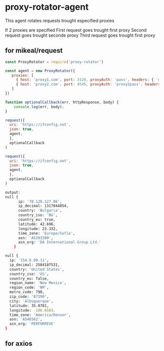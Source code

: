 # proxy-rotator-agent

This agent rotates requests trought especified proxies

If 2 proxies are specified
First request goes trought first proxy
Second request goes trought seconde proxy
Third request goes trought first proxy

## for mikeal/request

```js
const ProxyRotator = require('proxy-rotator')

const agent = new ProxyRotator({
   proxies: [
     { host: 'proxy1.com', port: 3128, proxyAuth: 'pass', headers: { 'user-agent': 'nautilus' }},
     { host: 'proxy2.com', port: 4545, proxyAuth: 'proxy2pass', headers: { 'user-agent': 'firefox' }}
   ]
})

function optionalCallback(err, httpResponse, body) {
    console.log(err, body);
}

request({
  uri: 'https://ifconfig.net',
  json: true,
  agent,
  }, 
  optionalCallback
)

request({
  uri: 'https://ifconfig.net',
  json: true,
  agent,
  }, 
  optionalCallback
)
```

```bash
output: 
null {
      ip: '78.128.127.86',
      ip_decimal: 1317044054,
      country: 'Bulgaria',
      country_iso: 'BG',
      country_eu: true,
      latitude: 42.696,
      longitude: 23.332,
      time_zone: 'Europe/Sofia',
      asn: 'AS203380',
      asn_org: 'DA International Group Ltd.'
    }

null {
  ip: '154.6.90.11',
  ip_decimal: 2584107531,
  country: 'United States',
  country_iso: 'US',
  country_eu: false,
  region_name: 'New Mexico',
  region_code: 'NM',
  metro_code: 790,
  zip_code: '87198',
  city: 'Albuquerque',
  latitude: 35.0781,
  longitude: -106.6583,
  time_zone: 'America/Denver',
  asn: 'AS46562',
  asn_org: 'PERFORMIVE'
}
```

## for axios

```js

```